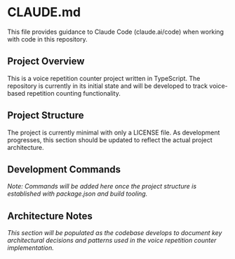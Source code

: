 # CLAUDE.md

This file provides guidance to Claude Code (claude.ai/code) when working with code in this repository.

## Project Overview

This is a voice repetition counter project written in TypeScript. The repository is currently in its initial state and will be developed to track voice-based repetition counting functionality.

## Project Structure

The project is currently minimal with only a LICENSE file. As development progresses, this section should be updated to reflect the actual project architecture.

## Development Commands

*Note: Commands will be added here once the project structure is established with package.json and build tooling.*

## Architecture Notes

*This section will be populated as the codebase develops to document key architectural decisions and patterns used in the voice repetition counter implementation.*
